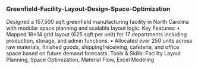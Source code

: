 ### Greenfield-Facility-Layout-Design-Space-Optimization

Designed a 157,500 sqft greenfield manufacturing facility in North Carolina with modular space planning and scalable layout logic.
Key Features:
•	Mapped 18×14 grid layout (625 sqft per unit) for 17 departments including production, storage, and admin functions.
•	Allocated over 250 units across raw materials, finished goods, shipping/receiving, cafeteria, and office space based on future demand forecasts.
Tools & Skills: Facility Layout Planning, Space Optimization, Material Flow, Excel Modeling
